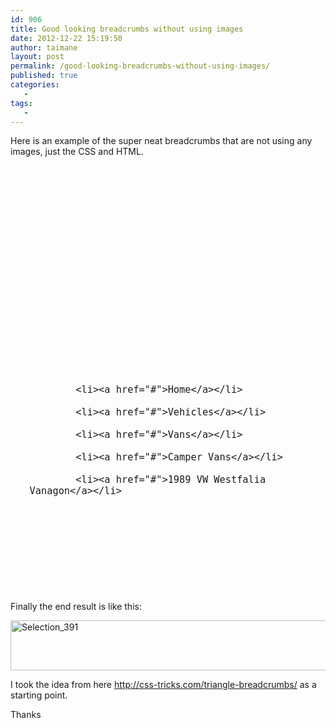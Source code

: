 ```yaml
---
id: 906
title: Good looking breadcrumbs without using images
date: 2012-12-22 15:19:50
author: taimane
layout: post
permalink: /good-looking-breadcrumbs-without-using-images/
published: true
categories:
   -
tags:
   -
---
```

Here is an example of the super neat breadcrumbs that are not using any images, just the CSS and HTML.

<pre class="prettyprint">
<!DOCTYPE html>
<html>
<head>
<meta charset="UTF-8">
<title>Insert title here</title>
<style>

.breadcrumb { 
			list-style: none; 
			overflow: hidden; 
			font: 18px Helvetica, Arial, Sans-Serif;
		}
		.breadcrumb li { 
			float: left; 
		}
		.breadcrumb li a {
			color: white;
			text-decoration: none; 
			padding: 10px 20px 10px 25px;
			background: brown;                   /* fallback color */
			background: hsla(34,85%,35%,1); 
			position: relative; 
			display: block;
			float: left;
		}
		.breadcrumb li a:after { 
			content: " "; 
			display: block; 
			width: 0; 
			height: 0;
			border-top: 10px solid transparent;           /* Go big on the size, and let overflow hide */
			border-bottom: 10px solid transparent;
			border-left: 10px solid hsla(34,85%,35%,1);
			position: absolute;
			top: 50%;
			margin-top: -10px; 
			left: 100%;
			z-index: 2; 
		}	
		.breadcrumb li a:before { 
			content: " "; 
			display: block; 
			width: 0; 
			height: 0;
			border-top: 10px solid transparent;           /* Go big on the size, and let overflow hide */
			border-bottom: 10px solid transparent;
			border-left: 10px solid white;
			position: absolute;
			top: 50%;
			margin-top: -10px; 
			margin-left: 1px;
			left: 100%;
			z-index: 1; 
		}	
		.breadcrumb li:first-child a {
			padding-left: 10px;
		}
		.breadcrumb li:nth-child(2) a       { background:        hsla(34,85%,45%,1); }
		.breadcrumb li:nth-child(2) a:after { border-left-color: hsla(34,85%,45%,1); }
		.breadcrumb li:nth-child(3) a       { background:        hsla(34,85%,55%,1); }
		.breadcrumb li:nth-child(3) a:after { border-left-color: hsla(34,85%,55%,1); }
		.breadcrumb li:nth-child(4) a       { background:        hsla(34,85%,65%,1); }
		.breadcrumb li:nth-child(4) a:after { border-left-color: hsla(34,85%,65%,1); }
		.breadcrumb li:nth-child(5) a       { background:        hsla(34,85%,75%,1); }
		.breadcrumb li:nth-child(5) a:after { border-left-color: hsla(34,85%,75%,1); }
		.breadcrumb li:nth-child(6) a       { background:        hsla(34,85%,85%,1); }
		.breadcrumb li:nth-child(6) a:after { border-left-color: hsla(34,85%,85%,1); }		
		.breadcrumb li:nth-child(7) a       { background:        hsla(34,85%,95%,1); }
		.breadcrumb li:nth-child(7) a:after { border-left-color: hsla(34,85%,95%,1); }
		
		.breadcrumb li:last-child { margin-right:40px; }
		.breadcrumb li a:hover { background: hsla(34,85%,25%,1); }
		.breadcrumb li a:hover:after { border-left-color: hsla(34,85%,25%,1) !important; }
		

</style>
</head>
<body>

<ol class="breadcrumb">
			<li><a href="#">Home</a></li>
			<li><a href="#">Vehicles</a></li>
			<li><a href="#">Vans</a></li>
			<li><a href="#">Camper Vans</a></li>
			<li><a href="#">1989 VW Westfalia Vanagon</a></li>
</ol>
		

</body>
</html>
</pre>

Finally the end result is like this:

<a href="https://programming-review.com/good-looking-breadcrumbs-without-using-images/selection_391/" rel="attachment wp-att-907"><img src="https://programming-review.com/wp-content/uploads/2012/12/Selection_391.png" alt="Selection_391" width="775" height="80" class="alignnone size-full wp-image-907" /></a>

I took the idea from here http://css-tricks.com/triangle-breadcrumbs/ as a starting point.

Thanks  


